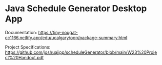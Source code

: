 # Java Schedule Generator Desktop App
Documentation: https://tiny-nougat-cc1166.netlify.app/edu/ucalgary/oop/package-summary.html

Project Specifications: https://github.com/joshuajipp/scheduleGenerator/blob/main/W23%20Project%20Handout.pdf
